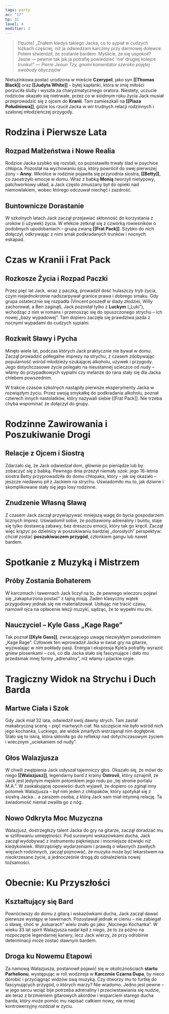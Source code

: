 ```yaml
---
tags: party
ac: "17"
hp: 31
level: 4
modifier: 3
---
```

> [!quote] „Znałem kiedyś takiego Jacka, co to sypiał w cudzych łóżkach częściej, niż ja odwiedzam karczmy przy darmowej dolewce. Potem stwierdził, że zostanie bardem. Myślicie, że się uspokoił? Jasne — pewnie tak jak ja potrafię powiedzieć ‘nie’ drugiej kolejce trunku!”
>— _Pierre Jeoun Tzy, gnomi komentator szeroko pojętej swobody obyczajów_

Nietuzinkowa postać urodzona w mieście **Czerypel**, jako syn **[[Thomas Black]]** oraz **[[Judyta White]]** – byłej kapłanki, która w imię miłości porzuciła śluby i wyszła za charyzmatycznego oratora. Niestety, uczucie rodziców okazało się nietrwałe, przez co w siódmym roku życia Jack musiał przeprowadzić się z ojcem do **Kranii**. Tam zamieszkali na **[[Plaza Południowa]]**, gdzie los rzucił Jacka w wir trudnych relacji rodzinnych i szalonej młodzieńczej przygody.
# Rodzina i Pierwsze Lata
## Rozpad Małżeństwa i Nowe Realia
Rodzice Jacka szybko się rozstali, co pozostawiło trwały ślad w psychice chłopca. Pozostał na wychowaniu ojca, który powrócił do swej pierwszej żony – **Anny**. Wkrótce w rodzinie pojawiła się przyrodnia siostra, **[[Betty]]**, co zaostrzyło emocje w domu. Wraz z babką **Monią** tworzyli nietypowy, patchworkowy układ, a Jack często zmuszany był do opieki nad niemowlakiem, wobec którego odczuwał niechęć i zazdrość.
## Buntownicze Dorastanie
W szkolnych latach Jack zaczął przejawiać skłonność do korzystania z uroków (i używek) życia. W efekcie zetknął się z czwórką rówieśników o podobnych upodobaniach – grupą zwaną **[[Frat Pack]]**. Szybko do nich dołączył, odkrywając z nimi smak podkradanych trunków i nocnych eskapad.
# Czas w Kranii i Frat Pack
## Rozkosze Życia i Rozpad Paczki
Przez pięć lat Jack, wraz z paczką, prowadził dość hulaszczy tryb życia, czym niejednokrotnie nadszarpywał granice prawa i dobrego smaku. Gdy grupa ostatecznie się rozpadła (Vincent poszedł w ślady złodziei, Willy zachorował, a Ben zaginął), Jack pozostał tylko z **Luckym** („Luki”), wchodząc z nim w romans i przenosząc się do opuszczonego strychu – ich nowej „bazy wypadowej”. Tam dopiero zaczęła się prawdziwa jazda z nocnymi wypadami do cudzych sypialni.
## Rozkwit Sławy i Pycha
Minęło wiele lat, podczas których Jack praktycznie nie bywał w domu. Zaczął prowadzić półlegalne imprezy na strychu, z czasem zdobywając popularność wśród młodzieży szukającej alkoholu, używek i przygody. Jego dotychczasowe życie polegało na nieustannej ucieczce od nudy – włamy do przypadkowych sypialni czy melanże do rana stały się dla Jacka chlebem powszednim.

W trakcie czasów szkolnych nastąpiły pierwsze eksperymenty Jacka w rozwiązłym życiu. Przez swoją smykałkę do podkradania alkoholu, poznał czterech innych nastolatków, który nazywali siebie [[Frat Pack]]. Nie trzeba chyba wspominać że dołączył do grupy. 
# Rodzinne Zawirowania i Poszukiwanie Drogi
## Relacje z Ojcem i Siostrą
Zdarzało się, że Jack odwiedzał dom, głównie po pieniądze lub by zobaczyć się z babką. Pewnego dnia przeżył niemały szok: jego 16-letnia siostra Betty przyprowadziła do domu chłopaka, który – jak się okazało – jeszcze niedawno pił z Jackiem na strychu. Uświadomiło mu to, jak dziwne i skomplikowane stały się jego losy rodzinne.
## Znudzenie Własną Sławą
Z czasem Jack zaczął przywiązywać mniejszą wagę do bycia gospodarzem licznych imprez. Uświadomił sobie, że pozbawiony adrenaliny i buntu, staje się tylko dostawcą zabawy, bez dreszczu emocji, który tak go kręcił. Zaczął więc krążyć po dzielnicy w poszukiwaniu bardziej „dorosłych” perspektyw: chciał zostać **poszukiwaczem przygód**, członkiem gangu lub nawet bardem.
# Spotkanie z Muzyką i Mistrzem
## Próby Zostania Bohaterem
W karczmach i tawernach Jack liczył na to, że pewnego wieczoru pojawi się „zakapturzona postać” z tajną misją. Żaden klasyczny wątek przygodowy jednak się nie materializował. Usiłując nie tracić czasu, namówił ojca na opłacenie lekcji muzyki, sądząc, że to wypełni mu dni.
## Nauczyciel – Kyle Gass „Kage Rage”
Tak poznał **[[Kyle Gass]]**, zwracającego uwagę niezwykłym pseudonimem „Kage Rage”. Człowiek ten wprowadził Jacka w świat gry na gitarze, wyzwalając w nim pokłady pasji. Energia i ekspresja Kyle’a potrafiły wyrazić gniew piosenkami – coś, co dla Jacka stało się fascynujące i dało mu przedsmak innej formy „adrenaliny”, niż włamy i pijackie orgie.
# Tragiczny Widok na Strychu i Duch Barda
## Martwe Ciała i Szok
Gdy Jack miał 32 lata, odwiedził swój dawny strych. Tam zastał makabryczną scenę – pięć martwych ciał. Na szczęście nie było wśród nich jego kochanka, Luckiego, ale widok zmarłych wstrząsnął nim dogłębnie. Stało się to iskrą, która skłoniła go do refleksji nad dotychczasowym życiem i wiecznym „uciekaniem od nudy”.
## Głos Walazjusza
W chwili zwątpienia Jack usłyszał tajemniczy głos. Okazało się, że mówi do niego **[[Walazjusz]]**, legendarny bard z krainy **Ostrovii**, który oznajmił, że Jack jest jedynym męskim potomkiem jego rodu po „tej stronie portalu M.A.”. W zaskakującej opowieści duch wyjawił, że dopiero co zginął inny potomek Walazjusza – był nim jeden z chłopaków, który spotykał się z siostrą Jacka… a zarazem osoba, z którą Jack sam miał intymną relację. Ta świadomość niemal zwaliła go z nóg.
## Nowo Odkryta Moc Muzyczna
Walazjusz, dostrzegłszy talent Jacka do gry na gitarze, zaczął doradzać mu w szlifowaniu umiejętności. Pod surowymi wskazówkami ducha, Jack zaczął wydobywać z instrumentu piękniejsze i mocniejsze dźwięki niż kiedykolwiek. Wstrząśnięty wydarzeniami i prawdą o własnych zawiłych więzach rodzinnych, zaczął pojmować, że muzyka może być lekarstwem na nieokrzesane życie, a jednocześnie drogą do odnalezienia nowej tożsamości.
# Obecnie: Ku Przyszłości
## Kształtujący się Bard
Powróciwszy do domu z gitarą i wskazówkami ducha, Jack zaczął dawać pierwsze występy w tawernach. Pozostawał jednak w cieniu – nie zabiegał o sławę, choć w „kuluarach” wielu znało go jako „Nocnego Kochanka”. W wieku 33 lat spirit Walazjusza nadal kpił z niego, że to za późno na rozpoczęcie legendarnej kariery, lecz Jack wierzy, że przy odrobinie determinacji może zostać sławnym bardem.
## Droga ku Nowemu Etapowi
Za namową Walazjusza, postanowił pojawić się w okolicznościach **startu Parhelionu**, występując w roli wodzireja w **Karczmie Czarna Dupa**, by nieco dorobić i przyciągnąć widzów swą muzyką. Czy otworzy mu to furtkę do fascynujących przygód, o których marzy? Nie wiadomo. Jedno jest pewne – w jego sercu wciąż bije potrzeba adrenaliny i przeciwstawiania się nudzie, ale teraz z brzmieniem gitarowych akordów i wsparciem starego ducha barda, który może pomóc mu napisać całkiem nowy, nie mniej kontrowersyjny rozdział w życiu.

